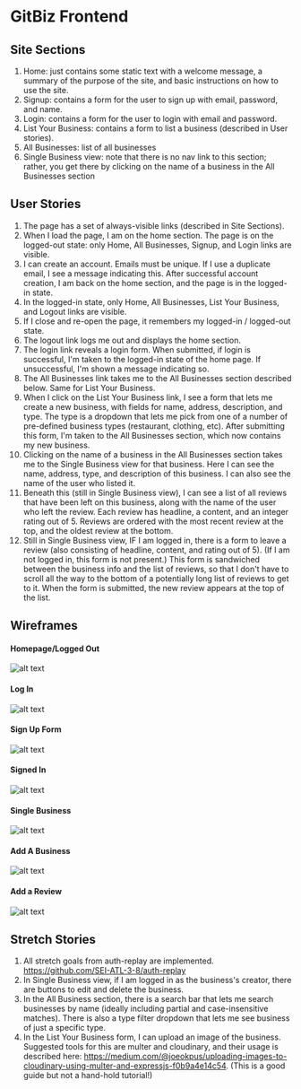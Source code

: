 # GitBiz Frontend


## Site Sections

1. Home: just contains some static text with a welcome message, a summary of the purpose of the site, and basic instructions on how to use the site.
2. Signup: contains a form for the user to sign up with email, password, and name.
3. Login: contains a form for the user to login with email and password.
4. List Your Business: contains a form to list a business (described in User stories).
5. All Businesses: list of all businesses
6. Single Business view: note that there is no nav link to this section; rather, you get there by clicking on the name of a business in the All Businesses section

## User Stories

1. The page has a set of always-visible links (described in Site Sections).
2. When I load the page, I am on the home section. The page is on the logged-out state: only Home, All Businesses, Signup, and Login links are visible.
3. I can create an account. Emails must be unique. If I use a duplicate email, I see a message indicating this. After successful account creation, I am back on the home section, and the page is in the logged-in state.
4. In the logged-in state, only Home, All Businesses, List Your Business, and Logout links are visible.
5. If I close and re-open the page, it remembers my logged-in / logged-out state.
6. The logout link logs me out and displays the home section.
7. The login link reveals a login form. When submitted, if login is successful, I'm taken to the logged-in state of the home page. If unsuccessful, I'm shown a message indicating so.
8. The All Businesses link takes me to the All Businesses section described below. Same for List Your Business.
9. When I click on the List Your Business link, I see a form that lets me create a new business, with fields for name, address, description, and type. The type is a dropdown that lets me pick from one of a number of pre-defined business types (restaurant, clothing, etc). After submitting this form, I'm taken to the All Businesses section, which now contains my new business.
10. Clicking on the name of a business in the All Businesses section takes me to the Single Business view for that business. Here I can see the name, address, type, and description of this business. I can also see the name of the user who listed it.
11. Beneath this (still in Single Business view), I can see a list of all reviews that have been left on this business, along with the name of the user who left the review. Each review has headline, a content, and an integer rating out of 5. Reviews are ordered with the most recent review at the top, and the oldest review at the bottom.
12. Still in Single Business view, IF I am logged in, there is a form to leave a review (also consisting of headline, content, and rating out of 5). (If I am not logged in, this form is not present.) This form is sandwiched between the business info and the list of reviews, so that I don't have to scroll all the way to the bottom of a potentially long list of reviews to get to it. When the form is submitted, the new review appears at the top of the list.

## Wireframes
#### Homepage/Logged Out
![alt text](./Wireframes/LoggedOut.jpg)
#### Log In
![alt text](./Wireframes/LogInForm.jpg)
#### Sign Up Form
![alt text](./Wireframes/SignUp.jpg)

#### Signed In
![alt text](./Wireframes/SignedIn.jpg)

#### Single Business
![alt text](./Wireframes/SingleBusiness.jpg)

#### Add A Business
![alt text](./Wireframes/AddBusiness.jpg)

#### Add a Review
![alt text](./Wireframes/AddBusiness.jpg)


## Stretch Stories

1. All stretch goals from auth-replay are implemented. https://github.com/SEI-ATL-3-8/auth-replay
2. In Single Business view, if I am logged in as the business's creator, there are buttons to edit and delete the business.
3. In the All Business section, there is a search bar that lets me search businesses by name (ideally including partial and case-insensitive matches). There is also a type filter dropdown that lets me see business of just a specific type.
4. In the List Your Business form, I can upload an image of the business. Suggested tools for this are multer and cloudinary, and their usage is described here: https://medium.com/@joeokpus/uploading-images-to-cloudinary-using-multer-and-expressjs-f0b9a4e14c54. (This is a good guide but not a hand-hold tutorial!)